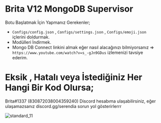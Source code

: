 # Brita V12 MongoDB Supervisor

Botu Başlatmak İçin Yapmanız Gerekenler;

* `Configs/config.json` , `Configs/settings.json` , `Configs/emoji.json` içlerini doldurmak.
* Modülleri İndirmek.
* Mongo DB Connect linkini almak eğer nasıl alacağınızı bilmiyorsanız => 
`https://www.youtube.com/watch?v=s_-gJn9GDus` izlemenizi tavsiye ederim.

# Eksik , Hatalı veya İstediğiniz Her Hangi Bir Kod Olursa;
Brita#1337 (830872038004359240) Discord hesabıma ulaşabilirsiniz, eğer ulaşamazsanız discord.gg/serendia sorun yol gösterirlerrr


![standard_11](https://user-images.githubusercontent.com/82638394/115013985-6e813800-9eba-11eb-932c-116b56c1c624.gif)
